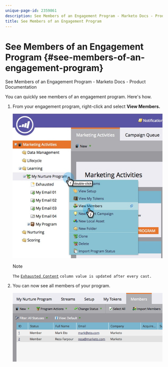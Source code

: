 ```yaml
---
unique-page-id: 2359861
description: See Members of an Engagement Program - Marketo Docs - Product Documentation
title: See Members of an Engagement Program
---
```


# See Members of an Engagement Program {#see-members-of-an-engagement-program}

See Members of an Engagement Program - Marketo Docs - Product Documentation

You can quickly see members of an engagement program. Here's how.

1. From your engagement program, right-click and select **View Members.**

   ![](assets/membersofengagement.jpg)

   >[!NOTE]
   >
   >`The` [ `Exhausted Content`](../../../../../welcome-to-marketo-docs/product-docs/email-marketing/drip-nurturing/creating-an-engagement-program/understanding-engagement-programs.md) `column value is updated after every cast.`

1. You can now see all members of your program.

   ![](assets/image2014-9-15-17-3a17-3a26.png)

